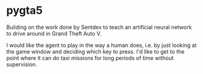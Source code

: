 # pygta5
Building on the work done by Sentdex to teach an artificial neural network to drive around in Grand Theft Auto V.

I would like the agent to play in the way a human does, i.e. by just looking at the game window and deciding which key to press. I'd like to get to the point where it can do taxi missions for long periods of time without supervision.
